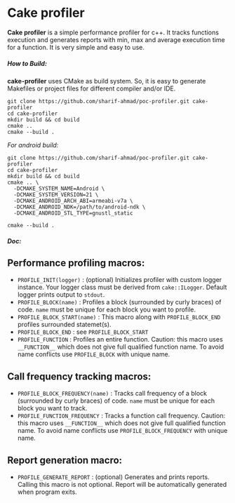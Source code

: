 # Cake profiler

__Cake profiler__ is a simple performance profiler for c++. It tracks functions execution and generates reports with min, max and average execution time for a function. It is very simple and easy to use.

##### How to Build:
__cake-profiler__ uses CMake as build system. So, it is easy to generate Makefiles or project files for different compiler and/or IDE.

```
git clone https://github.com/sharif-ahmad/poc-profiler.git cake-profiler
cd cake-profiler
mkdir build && cd build
cmake ..
cmake --build .
```
*For android build:*

```
git clone https://github.com/sharif-ahmad/poc-profiler.git cake-profiler
cd cake-profiler
mkdir build && cd build
cmake .. \
  -DCMAKE_SYSTEM_NAME=Android \
  -DCMAKE_SYSTEM_VERSION=21 \
  -DCMAKE_ANDROID_ARCH_ABI=armeabi-v7a \
  -DCMAKE_ANDROID_NDK=/path/to/android-ndk \
  -DCMAKE_ANDROID_STL_TYPE=gnustl_static

cmake --build .
```

##### Doc:

Performance profiling macros:
---
* `PROFILE_INIT(logger)` : (optional) Initializes profiler with custom logger instance. Your logger class must be derived from `cake::ILogger`. Default logger prints output to `stdout`.
* `PROFILE_BLOCK(name)` : Profiles a block (surrounded by curly braces) of code. `name` must be unique for each block you want to profile.
* `PROFILE_BLOCK_START(name)` : This macro along with `PROFILE_BLOCK_END` profiles surrounded statemet(s).
* `PROFILE_BLOCK_END` : see `PROFILE_BLOCK_START`
* `PROFILE_FUNCTION`  : Profiles an entire function. Caution: this macro uses `__FUNCTION__` which does not give full qualified function name. To avoid name conflicts use `PROFILE_BLOCK` with unique name.

Call frequency tracking macros:
---
* `PROFILE_BLOCK_FREQUENCY(name)` : Tracks call frequency of a block (surrounded by curly braces) of code. `name` must be unique for each block you want to track.
* `PROFILE_FUNCTION_FREQUENCY` : Tracks a function call frequency. Caution: this macro uses `__FUNCTION__` which does not give full qualified function name. To avoid name conflicts use `PROFILE_BLOCK_FREQUENCY` with unique name.

Report generation macro:
---
* `PROFILE_GENERATE_REPORT` : (optional) Generates and prints reports. Calling this macro is not optional. Report will be automatically generated when program exits.
